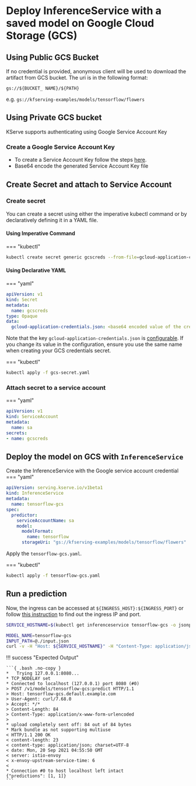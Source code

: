 # Deploy InferenceService with a saved model on Google Cloud Storage (GCS)

## Using Public GCS Bucket

If no credential is provided, anonymous client will be used to download the artifact from GCS bucket.
The uri is in the following format:


```
gs://${BUCKET_ NAME}/${PATH}
```

e.g. ```gs://kfserving-examples/models/tensorflow/flowers```


## Using Private GCS bucket

KServe supports authenticating using Google Service Account Key

### Create a Google Service Account Key

* To create a Service Account Key follow the steps [here](https://cloud.google.com/iam/docs/keys-create-delete#iam-service-account-keys-create-console).
* Base64 encode the generated Service Account Key file


## Create Secret and attach to Service Account


### Create secret

You can create a secret using either the imperative kubectl command or by declaratively defining it in a YAML file.

#### Using Imperative Command

=== "kubectl"
```bash
kubectl create secret generic gcscreds --from-file=gcloud-application-credentials.json=/path/to/gcloud-application-credentials.json
```

#### Using Declarative YAML

=== "yaml"
```yaml
apiVersion: v1
kind: Secret
metadata:
  name: gcscreds
type: Opaque
data:
  gcloud-application-credentials.json: <base64 encoded value of the credential file>
```

Note that the key `gcloud-application-credentials.json` is [configurable](https://github.com/kserve/kserve/blob/20c5a5244b8b94569aacdc44988da34643aeff2e/config/configmap/inferenceservice.yaml#L144). If you change its value in the configuration, ensure you use the same name when creating your GCS credentials secret.

=== "kubectl"
```bash
kubectl apply -f gcs-secret.yaml
```

### Attach secret to a service account
=== "yaml"
```yaml
apiVersion: v1
kind: ServiceAccount
metadata:
  name: sa
secrets:
- name: gcscreds
```


## Deploy the model on GCS with `InferenceService`

Create the InferenceService with the Google service account credential
=== "yaml"
```yaml
apiVersion: serving.kserve.io/v1beta1
kind: InferenceService
metadata:
  name: tensorflow-gcs
spec:
  predictor:
    serviceAccountName: sa
    model:
      modelFormat:
        name: tensorflow
      storageUri: "gs://kfserving-examples/models/tensorflow/flowers"

```

Apply the `tensorflow-gcs.yaml`.

=== "kubectl"
```bash
kubectl apply -f tensorflow-gcs.yaml
```

## Run a prediction

Now, the ingress can be accessed at `${INGRESS_HOST}:${INGRESS_PORT}` or follow [this instruction](../../../get_started/first_isvc.md#4-determine-the-ingress-ip-and-ports)
to find out the ingress IP and port.

```bash
SERVICE_HOSTNAME=$(kubectl get inferenceservice tensorflow-gcs -o jsonpath='{.status.url}' | cut -d "/" -f 3)

MODEL_NAME=tensorflow-gcs
INPUT_PATH=@./input.json
curl -v -H "Host: ${SERVICE_HOSTNAME}" -H "Content-Type: application/json" http://${INGRESS_HOST}:${INGRESS_PORT}/v1/models/$MODEL_NAME:predict -d $INPUT_PATH
```

!!! success "Expected Output"

    ```{ .bash .no-copy }
    *   Trying 127.0.0.1:8080...
    * TCP_NODELAY set
    * Connected to localhost (127.0.0.1) port 8080 (#0)
    > POST /v1/models/tensorflow-gcs:predict HTTP/1.1
    > Host: tensorflow-gcs.default.example.com
    > User-Agent: curl/7.68.0
    > Accept: */*
    > Content-Length: 84
    > Content-Type: application/x-www-form-urlencoded
    >
    * upload completely sent off: 84 out of 84 bytes
    * Mark bundle as not supporting multiuse
    < HTTP/1.1 200 OK
    < content-length: 23
    < content-type: application/json; charset=UTF-8
    < date: Mon, 20 Sep 2021 04:55:50 GMT
    < server: istio-envoy
    < x-envoy-upstream-service-time: 6
    <
    * Connection #0 to host localhost left intact
    {"predictions": [1, 1]}
    ```

